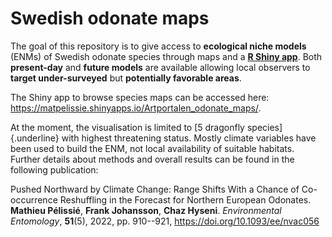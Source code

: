 # Swedish odonate maps

The goal of this repository is to give access to **ecological niche models** (ENMs) of Swedish odonate species through maps and a [**R Shiny app**](https://matpelissie.shinyapps.io/Artportalen_odonate_maps/). Both **present-day** and **future models** are available allowing local observers to **target under-surveyed** but **potentially favorable areas**.

The Shiny app to browse species maps can be accessed here: <https://matpelissie.shinyapps.io/Artportalen_odonate_maps/>.

At the moment, the visualisation is limited to [5 dragonfly species]{.underline} with highest threatening status. Mostly climate variables have been used to build the ENM, not local availability of suitable habitats. Further details about methods and overall results can be found in the following publication:

Pushed Northward by Climate Change: Range Shifts With a Chance of Co-occurrence Reshuffling in the Forecast for Northern European Odonates. **Mathieu Pélissié**, **Frank Johansson**, **Chaz Hyseni**. *Environmental Entomology*, **51**(5), 2022, pp. 910--921, <https://doi.org/10.1093/ee/nvac056>

